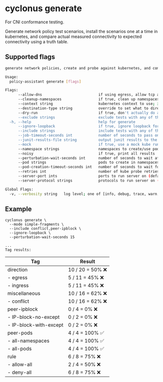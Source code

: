 # cyclonus generate

For CNI conformance testing.

Generate network policy test scenarios, install the scenarios one at a time in kubernetes,
and compare actual measured connectivity to expected connectivity using a truth table.

## Supported flags

```bash
generate network policies, create and probe against kubernetes, and compare to expected results

Usage:
  policy-assistant generate [flags]

Flags:
      --allow-dns                          if using egress, allow tcp and udp over port 53 for DNS resolution (default true)
      --cleanup-namespaces                 if true, clean up namespaces after completion
      --context string                     kubernetes context to use; if empty, uses default context
      --destination-type string            override to set what to direct requests at; if not specified, the tests will be left as-is; one of service-name, service-ip, pod-ip
      --dry-run                            if true, don't actually do anything: just print out what would be done
      --exclude strings                    exclude tests with any of these tags.  See 'include' field for valid tags (default [multi-peer,upstream-e2e,example,end-port])
  -h, --help                               help for generate
      --ignore-loopback                    if true, ignore loopback for truthtable correctness verification
      --include strings                    include tests with any of these tags; if empty, all tests will be included.
      --job-timeout-seconds int            number of seconds to pass on to 'agnhost connect --timeout=%ds' flag (default 10)
      --junit-results-file string          output junit results to the specified file
      --mock                               if true, use a mock kube runner (i.e. don't actually run tests against kubernetes; instead, product fake results
      --namespace strings                  namespaces to create/use pods in (default [x,y,z])
      --noisy                              if true, print all results
      --perturbation-wait-seconds int      number of seconds to wait after perturbing the cluster (i.e. create a network policy, modify a ns/pod label) before running probes, to give the CNI time to update the cluster state (default 5)
      --pod strings                        pods to create in namespaces (default [a,b,c])
      --pod-creation-timeout-seconds int   number of seconds to wait for pods to create, be running and have IP addresses (default 60)
      --retries int                        number of kube probe retries to allow, if probe fails (default 1)
      --server-port ints                   ports to run server on (default [80,81])
      --server-protocol strings            protocols to run server on (default [TCP,UDP,SCTP])

Global Flags:
  -v, --verbosity string   log level; one of [info, debug, trace, warn, error, fatal, panic] (default "info")
```

## Example

```
cyclonus generate \
  --mode simple-fragments \
  --include conflict,peer-ipblock \
  --ignore-loopback \
  --perturbation-wait-seconds 15

...
Tag results:
```
| Tag | Result |
| --- | --- |
| direction | 10 / 20 = 50% ❌ |
|  - egress | 5 / 11 = 45% ❌ |
|  - ingress | 5 / 11 = 45% ❌ |
| miscellaneous | 10 / 16 = 62% ❌ |
|  - conflict | 10 / 16 = 62% ❌ |
| peer-ipblock | 0 / 4 = 0% ❌ |
|  - IP-block-no-except | 0 / 2 = 0% ❌ |
|  - IP-block-with-except | 0 / 2 = 0% ❌ |
| peer-pods | 4 / 4 = 100% ✅ |
|  - all-namespaces | 4 / 4 = 100% ✅ |
|  - all-pods | 4 / 4 = 100% ✅ |
| rule | 6 / 8 = 75% ❌ |
|  - allow-all | 2 / 4 = 50% ❌ |
|  - deny-all | 6 / 8 = 75% ❌ |